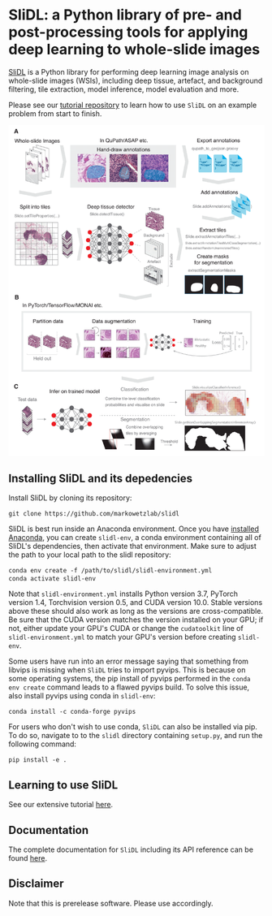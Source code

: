 SliDL: a Python library of pre- and post-processing tools for applying deep learning to whole-slide images
==========================================================================================================
[SliDL](https://github.com/markowetzlab/slidl) is a Python library for performing deep learning image analysis on whole-slide images (WSIs), including deep tissue, artefact, and background filtering, tile extraction, model inference, model evaluation and more.

Please see our [tutorial repository](https://github.com/markowetzlab/slidl-tutorial) to learn how to use `SliDL` on an example problem from start to finish.

<p align="center">
  <img src="https://raw.githubusercontent.com/markowetzlab/slidl/main/docs/source/_static/figure1.png" width="700" />
</p>

Installing SliDL and its depedencies
----
Install SliDL by cloning its repository:
```
git clone https://github.com/markowetzlab/slidl
```

SliDL is best run inside an Anaconda environment. Once you have [installed Anaconda](https://docs.anaconda.com/anaconda/install), you can create `slidl-env`, a conda environment containing all of SliDL's dependencies, then activate that environment. Make sure to adjust the path to your local path to the slidl repository:
```
conda env create -f /path/to/slidl/slidl-environment.yml
conda activate slidl-env
```
Note that `slidl-environment.yml` installs Python version 3.7, PyTorch version 1.4, Torchvision version 0.5, and CUDA version 10.0. Stable versions above these should also work as long as the versions are cross-compatible. Be sure that the CUDA version matches the version installed on your GPU; if not, either update your GPU's CUDA or change the `cudatoolkit` line of `slidl-environment.yml` to match your GPU's version before creating `slidl-env`.

Some users have run into an error message saying that something from libvips is missing when `SliDL` tries to import pyvips. This is because on some operating systems, the pip install of pyvips performed in the ```conda env create``` command leads to a flawed pyvips build. To solve this issue, also install pyvips using conda in `slidl-env`:
```
conda install -c conda-forge pyvips
```

For users who don't wish to use conda, `SliDL` can also be installed via pip. To do so, navigate to to the `slidl` directory containing `setup.py`, and run the following command:
```
pip install -e .
```

Learning to use SliDL
----
See our extensive tutorial [here](https://github.com/markowetzlab/slidl-tutorial).

Documentation
----
The complete documentation for `SliDL` including its API reference can be found [here](https://slidl.readthedocs.io/).

Disclaimer
----
Note that this is prerelease software. Please use accordingly.
